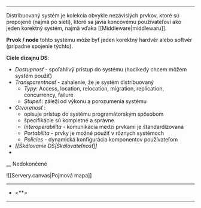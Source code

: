 ***********
Distribuovaný systém je kolekcia obvykle nezávislých prvkov, ktoré sú prepojené (najmä po sieti), ktoré sa javia koncovému používateľovi ako jeden korektný systém, najmä vďaka [[Middleware|middlewaru]].

**Prvok / node** tohto systému môže byť jeden korektný hardvér alebo softvér (prípadne spojenie týchto).

**Ciele dizajnu DS**:
-  *Dostupnosť* - spoľahlivý prístup do systému (hocikedy chcem môžem systém použiť)
- *Transparentnosť* - zahalenie, že je systém distribuovaný
	- *Typy*: Access, location, relocation, migration, replication, concurrency, failure
	- *Stupeň*: záleží od výkonu a porozumenia systému
- *Otvorenosť* :
	- opisuje prístup do systému programátorským spôsobom
	- špecifikácie sú kompletné a správne
	- *Interoperabilita* - komunikácia medzi prvkami je štandardizovaná
	- *Portabilita* - prvky je možné použiť v rôznych systémoch
	- *Policies* - dynamická konfigurácia komponentov používateľom
- *[[Škálovanie DS|Škálovateľnosť]]*
- 

__ Nedokončené

![[Servery.canvas|Pojmová mapa]]




---
- <**>
---